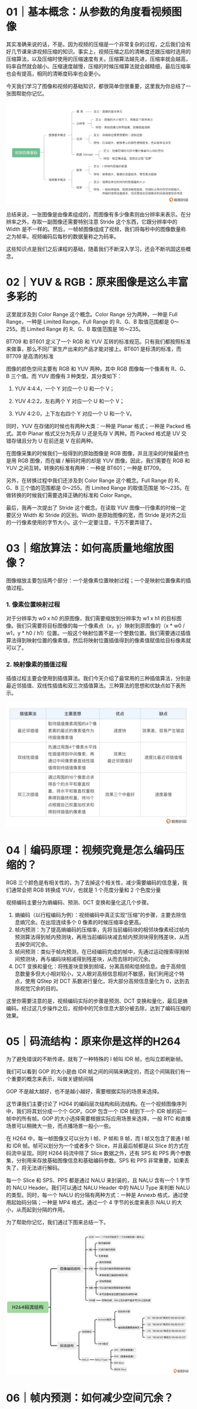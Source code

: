 # 01｜基本概念：从参数的角度看视频图像

其实准确来说的话，不是。因为视频的压缩是一个非常复杂的过程，之后我们会有好几节课来讲视频压缩的知识。事实上，视频压缩之后的清晰度还跟压缩时选用的压缩算法，以及压缩时使用的压缩速度有关。压缩算法越先进，压缩率就会越高，码率自然就会越小。压缩速度越慢，压缩的时候压缩算法就会越精细，最后压缩率也会有提高，相同的清晰度码率也会更小。

今天我们学习了图像和视频的基础知识，都很简单但很重要，这里我为你总结了一张图帮助你记忆。

![视频图像基础](视频图像基础.webp)

总结来说，一张图像是由像素组成的，而图像有多少像素则由分辨率来表示。在分辨率之外，存取一副图像还需要特别注意 Stride 这个东西，它跟分辨率中的 Width 是不一样的。然后，一帧帧图像组成了视频，我们将每秒中的图像数量称之为帧率。视频编码后每秒的数据量称之为码率。

这些知识点是我们之后课程的基础，随着我们不断深入学习，还会不断巩固这些概念。

# 02｜YUV & RGB：原来图像是这么丰富多彩的

这里就涉及到 Color Range 这个概念。Color Range 分为两种，一种是 Full Range，一种是 Limited Range。Full Range 的 R、G、B 取值范围都是 0～255。而 Limited Range 的 R、G、B 取值范围是 16～235。

BT709 和 BT601 定义了一个 RGB 和 YUV 互转的标准规范。只有我们都按照标准来做事，那么不同厂家生产出来的产品才能对接上。BT601 是标清的标准，而 BT709 是高清的标准

图像的颜色空间主要有 RGB 和 YUV 两种。其中 RGB 图像每一个像素有 R、G、B 三个值。而 YUV 图像有３种类型，其分类如下：

1. YUV 4:4:4，一个 Y 对应一个 U 和一个 V；

2. YUV 4:2:2，左右两个 Y 对应一个 U 和一个 V；

3. YUV 4:2:0，上下左右四个 Y 对应一个 U 和一个 V。

   

同时，YUV 在存储的时候也有两种大类：一种是 Planar 格式；一种是 Packed 格式。其中 Planar 格式又分为先存 U 还是先存 V 两种。而 Packed 格式是 UV 交错存储且分为 U 在前还是 V 在前两种。

在图像采集的时候我们一般得到的原始图像是 RGB 图像，并且渲染的时候最终也是用 RGB 图像，而在编 / 解码时用的却是 YUV 图像。因此，我们需要在 RGB 和 YUV 之间互转。转换的标准有两种：一种是 BT601；一种是 BT709。

另外，在转换过程中我们还涉及到 Color Range 这个概念。Full Range 的 R、G、B 三个值的范围都是 0～255。而 Limited Range 的取值范围是 16～235。在做转换的时候我们需要选择正确的标准和 Color Range。

最后，我再一次提出了 Stride 这个概念。在读取 YUV 图像一行像素的时候一定要区分 Width 和 Stride 的区别。Width 是原始图像的宽，而 Stride 是对齐之后的一行像素使用的字节大小。这个一定要注意，千万不要弄错了。

# 03｜缩放算法：如何高质量地缩放图像？

图像缩放主要包括两个部分：一个是像素位置映射过程；一个是映射位置像素的插值过程。

### 1. 像素位置映射过程

对于分辨率为 w0 x h0 的原图像，我们需要缩放到分辨率为 w1 x h1 的目标图像。我们只需要将目标图像的每一个像素点（x，y）映射到原图像的（x * w0 / w1，y * h0 / h1）位置。一般这个映射位置不是一个整数位置。我们需要通过插值算法得到映射位置的像素值，然后将映射位置插值得到的像素值赋值给目标像素就可以了。

### 2. 映射像素的插值过程

插值过程主要会使用到插值算法。我们今天介绍了最常用的三种插值算法，分别是最近邻插值、双线性插值和双三次插值算法。三种算法的思想和优缺点如下表所示。

![插值算法](插值算法.webp)

# 04｜编码原理：视频究竟是怎么编码压缩的？

RGB 三个颜色是有相关性的，为了去掉这个相关性，减少需要编码的信息量，我们通常会把 RGB 转换成 YUV，也就是 1 个亮度分量和 2 个色度分量

视频编码主要分为熵编码、预测、DCT 变换和量化这几个步骤。

1. 熵编码（以行程编码为例）：视频编码中真正实现“压缩”的步骤，主要去除信息熵冗余。在出现连续多个 0 像素的时候压缩率会更高。
2. 帧内预测：为了提高熵编码的压缩率，先将当前编码块的相邻块像素经过帧内预测算法得到帧内预测块，再用当前编码块减去帧内预测块得到残差块，从而去掉空间冗余。
3. 帧间预测：类似于帧内预测，在已经编码完成的帧中，先通过运动搜索得到帧间预测块，再与编码块相减得到残差块，从而去除时间冗余。
4. DCT 变换和量化：将残差块变换到频域，分离高频和低频信息。由于高频信息数量多但大小相对较小，又人眼对高频信息相对不敏感，我们利用这个特点，使用 QStep 对 DCT 系数进行量化，将大部分高频信息量化为 0，达到去除视觉冗余的目的。

这里你需要注意的是，视频编码实际的步骤是预测、DCT 变换和量化，最后是熵编码。经过这几步操作之后，视频中的冗余信息大部分被去除，达到了编码压缩的效果。

# 05｜码流结构：原来你是这样的H264

为了避免错误的不断传递，就有了一种特殊的 I 帧叫 IDR 帧，也叫立即刷新帧。

我们可以看到 GOP 的大小是由 IDR 帧之间的间隔来确定的，而这个间隔我们有一个重要的概念来表示，叫做关键帧间隔

GOP 不是越大越好，也不是越小越好，需要根据实际的场景来选择。

这节课我们主要讨论了 H264 的编码层次结构和码流结构。在一个视频图像序列中，我们将其划分成一个个 GOP。GOP 包含一个 IDR 帧到下一个 IDR 帧的前一帧中的所有帧。GOP 的大小选择需要根据实际应用场景来选择，一般 RTC 和直播场景可以稍微大一些，而点播场景一般小一些。

在 H264 中，每一帧图像又可以分为 I 帧、P 帧和 B 帧，而 I 帧又包含了普通 I 帧和 IDR 帧。帧可以划分为一个或者多个 Slice，并且最后帧都是以 Slice 的方式在码流中呈现。同时 H264 码流中除了 Slice 数据之外，还有 SPS 和 PPS 两个参数集，分别用来存放基础图像信息和基础编码参数。SPS 和 PPS 非常重要，如果丢失了，将无法进行解码。

每一个 Slice 和 SPS、PPS 都是通过 NALU 来封装的，且 NALU 含有一个 1 字节的 NALU Header。我们可以通过 NALU Header 中的 NALU Type 来判断 NALU 的类型。同时，每一个 NALU 的分隔有两种方式：一种是 Annexb 格式，通过使用起始码分隔；一种是 MP4 格式，通过一个 4 字节的长度来表示 NALU 的大小，从而起到分隔的作用。

为了帮助你记忆，我们通过下图来总结一下。

![H264码流结构](H264码流结构.webp)

# 06｜帧内预测：如何减少空间冗余？

